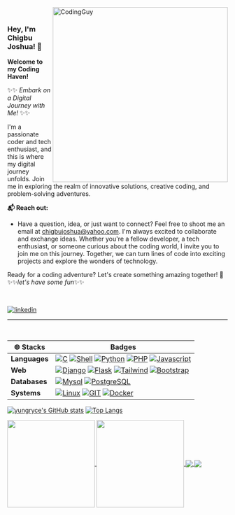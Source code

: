 <img align= "right" alt="CodingGuy" width="400" src="https://cdn.dribbble.com/users/1162077/screenshots/3848914/media/320984a9ca58b3c73274c9259ecf6de8.gif">

<br/>

### Hey, I'm Chigbu Joshua! 👋

**Welcome to my Coding Haven!**  

✨✨ *Embark on a Digital Journey with Me!* ✨✨

I'm a passionate coder and tech enthusiast, and this is where my digital journey unfolds.
Join me in exploring the realm of innovative solutions, creative coding, and problem-solving adventures.

**📬 Reach out:**
- Have a question, idea, or just want to connect? Feel free to shoot me an email at [chigbujoshua@yahoo.com](mailto:chigbujoshua@yahoo.com). I'm always excited to collaborate and exchange ideas.
Whether you're a fellow developer, a tech enthusiast, or someone curious about the coding world, I invite you to join me on this journey. Together, we can turn lines of code into exciting projects and explore the wonders of technology.

Ready for a coding adventure? Let's create something amazing together! 🚀
✨✨*let's have some fun*✨✨

<br/>

[![linkedin](https://img.shields.io/badge/linkedin-0A66C2?style=for-the-badge&logo=linkedin&logoColor=white)](https://www.linkedin.com/in/chigbujoshua/) 

<hr>
<br/>

| **🌐 Stacks** | Badges|
|--- | --- |
| **Languages** |  [![C](https://img.shields.io/badge/C-00599C?style=for-the-badge&logo=c&logoColor=white)](https://www.gnu.org/software/gnu-c-manual/) [![Shell](https://img.shields.io/badge/Shell_Script-121011?style=for-the-badge&logo=gnu-bash&logoColor=white)](https://www.gnu.org/software/bash/manual/bash.html) [![Python](https://img.shields.io/badge/Python-3776AB?style=for-the-badge&logo=python&logoColor=white)](https://docs.python.org/3/) [![PHP](https://img.shields.io/badge/PHP-777BB4?style=for-the-badge&logo=php&logoColor=white)](https://www.php.net) [![Javascript](https://img.shields.io/badge/JavaScript-F7DF1E?style=for-the-badge&logo=javascript&logoColor=black)](https://developer.mozilla.org/en-US/docs/Web/JavaScript) |
| **Web**  |  [![Django](https://img.shields.io/badge/Django-092E20?style=for-the-badge&logo=django&logoColor=white)](https://docs.djangoproject.com/) [![Flask](https://img.shields.io/badge/Flask-000000?style=for-the-badge&logo=flask&logoColor=white)](https://tailwindcss.com/) [![Tailwind](https://img.shields.io/badge/Tailwind_CSS-38B2AC?style=for-the-badge&logo=tailwind-css&logoColor=white)](https://tailwindcss.com/) [![Bootstrap](https://img.shields.io/badge/Bootstrap-563D7C?style=for-the-badge&logo=bootstrap&logoColor=white)](https://getbootstrap.com/docs/)|
|**Databases**  | [![Mysql](https://img.shields.io/badge/mysql-%2300f.svg?style=for-the-badge&logo=mysql&logoColor=white)](https://www.mysql.com) [![PostgreSQL](https://img.shields.io/badge/PostgreSQL-316192?style=for-the-badge&logo=postgresql&logoColor=white)](https://www.postgresql.org/docs/) |
|**Systems**  |  [![Linux](https://img.shields.io/badge/Linux-FCC624?style=for-the-badge&logo=linux&logoColor=black)](https://opensource.com/resources/linux) [![GIT](https://img.shields.io/badge/GIT-E44C30?style=for-the-badge&logo=git&logoColor=white)](https://git-scm.com/doc) [![Docker](https://img.shields.io/badge/docker-%230db7ed.svg?style=for-the-badge&logo=docker&logoColor=white)](https://www.docker.com) |


[![yungryce's GitHub stats](https://github-readme-stats.vercel.app/api?username=yungryce&show_icons=true&theme=radical&rank_icon=github)](https://github.com/yungryce/github-readme-stats)
[![Top Langs](https://github-readme-stats.vercel.app/api/top-langs/?username=yungryce&size_weight=0.5&count_weight=0.5&layout=compact&langs_count=10)](https://github.com/yungryce/github-readme-stats)

<a href="https://github.com/anuraghazra/github-readme-stats">
  <img height=200 align="center" src="https://github-readme-stats.vercel.app/api?username=anuraghazra" />
</a>
<a href="https://github.com/anuraghazra/convoychat">
  <img height=200 align="center" src="https://github-readme-stats.vercel.app/api/top-langs?username=anuraghazra&layout=compact&langs_count=8&card_width=320" />
</a>

<a href="https://github.com/anuraghazra/github-readme-stats">
  <img align="center" src="https://github-readme-stats.vercel.app/api/pin/?username=anuraghazra&repo=github-readme-stats" />
</a>
<a href="https://github.com/anuraghazra/convoychat">
  <img align="center" src="https://github-readme-stats.vercel.app/api/pin/?username=anuraghazra&repo=convoychat" />
</a>
